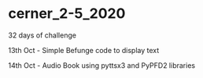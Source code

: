 # cerner_2-5_2020
32 days of challenge

13th Oct - Simple Befunge code to display text

14th Oct - Audio Book using pyttsx3 and PyPFD2 libraries
